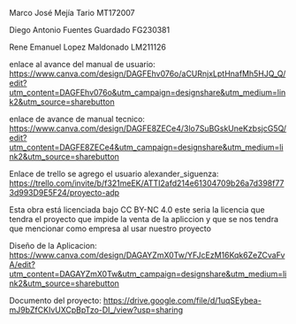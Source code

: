 
Marco José Mejía Tario MT172007

Diego Antonio Fuentes Guardado FG230381 

Rene Emanuel Lopez Maldonado LM211126



enlace al avance del manual de usuario: https://www.canva.com/design/DAGFEhv076o/aCURnjxLptHnafMh5HJQ_Q/edit?utm_content=DAGFEhv076o&utm_campaign=designshare&utm_medium=link2&utm_source=sharebutton

enlace de avance de manual tecnico: https://www.canva.com/design/DAGFE8ZECe4/3lo7SuBGskUneKzbsjcG5Q/edit?utm_content=DAGFE8ZECe4&utm_campaign=designshare&utm_medium=link2&utm_source=sharebutton

Enlace de trello se agrego el usuario alexander_siguenza: https://trello.com/invite/b/f321meEK/ATTI2afd214e61304709b26a7d398f773d993D9E5F24/proyecto-adp


Esta obra está licenciada bajo CC BY-NC 4.0
este seria la licencia que tendra el proyecto que impide la venta de la apliccion y que se nos tendra que mencionar como empresa al usar nuestro proyecto


Diseño de la Aplicacion: https://www.canva.com/design/DAGAYZmX0Tw/YFJcEzM16Kqk6ZeZCvaFvA/edit?utm_content=DAGAYZmX0Tw&utm_campaign=designshare&utm_medium=link2&utm_source=sharebutton

Documento del proyecto: https://drive.google.com/file/d/1uqSEybea-mJ9bZfCKIvUXCpBpTzo-DI_/view?usp=sharing
